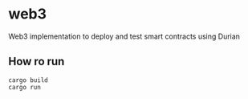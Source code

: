 # web3

Web3 implementation to deploy and test smart contracts using Durian

## How ro run

```
cargo build
cargo run
```